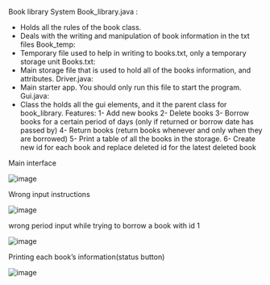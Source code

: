 Book library System
Book_library.java :
- Holds all the rules of the book class.
- Deals with the writing and manipulation of book information in the txt files
Book_temp:
- Temporary file used to help in writing to books.txt, only a temporary storage unit
Books.txt:
- Main storage file that is used to hold all of the books information, and attributes.
Driver.java:
- Main starter app. You should only run this file to start the program.
Gui.java:
- Class the holds all the gui elements, and it the parent class for book_library.
Features:
1- Add new books
2- Delete books
3- Borrow books for a certain period of days (only if returned or borrow date has passed by)
4- Return books (return books whenever and only when they are borrowed)
5- Print a table of all the books in the storage.
6- Create new id for each book and replace deleted id for the latest deleted book



Main interface

![image](https://user-images.githubusercontent.com/94936068/236205526-6bb1f186-3241-4cbf-8320-95296b9f8142.png)

Wrong input instructions

![image](https://user-images.githubusercontent.com/94936068/236205577-46a78e83-3f39-4673-8d91-b515f3fb8ea8.png)


wrong period input while trying to borrow a book with id 1

![image](https://user-images.githubusercontent.com/94936068/236205679-a052f571-6ae1-4fcf-9f1f-8ad38f4f666a.png)


Printing each book’s information(status button)

![image](https://user-images.githubusercontent.com/94936068/236205732-e19cea71-59bb-4741-b144-a4238e4dadc3.png)
